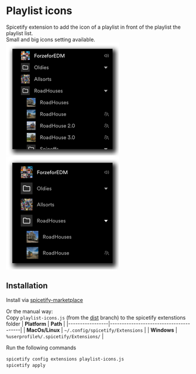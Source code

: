 # Playlist icons
Spicetify extension to add the icon of a playlist in front of the playlist the playlist list.  
Small and big icons setting available.  
![playlist icons small](./docs/playlist-icons-small.png)
![playlist icons big](./docs/playlist-icons-big.png)

## Installation
Install via [spicetify-marketplace](https://github.com/CharlieS1103/spicetify-marketplace)

Or the manual way:  
Copy `playlist-icons.js` (from the [dist](https://github.com/jeroentvb/spicetify-playlist-icons/tree/dist) branch) to the spicetify extenstions folder
| **Platform**    | **Path**                               |
|-----------------|----------------------------------------|
| **MacOs/Linux** | `~/.config/spicetify/Extensions`       |
| **Windows**     | `%userprofile%/.spicetify/Extensions/` |

Run the following commands
```sh
spicetify config extensions playlist-icons.js
spicetify apply
```
